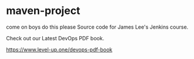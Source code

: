 # maven-project
come on boys do this please
Source code for James Lee's Jenkins course.

Check out our Latest DevOps PDF book.

https://www.level-up.one/devops-pdf-book
